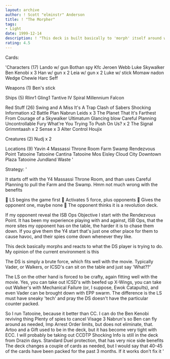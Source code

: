 ```yaml
---
layout: archive
author: ! Scott "elminstr" Anderson
title: ! "The Morpher"
tags:
- Light
date: 1999-12-14
description: ! "This deck is built basically to 'morph' itself around whatever the DS is trying to do."
rating: 4.5
---
```

Cards: 

'Characters (17)
Lando w/ gun
Bothan spy
Kfc
Jeroen Webb
Luke Skywalker
Ben Kenobi x 3
Han w/ gun x 2
Leia w/ gun x 2
Luke w/ stick
Momaw nadon
Wedge
Chewie
Harc Seff

Weapons (1)
Ben's stick

Ships (5)
Rlinr1
Gling1
Tantive IV
Spiral
Millennium Falcon

Red Stuff (26)
Swing and A Miss
It's A Trap
Clash of Sabers
Shocking Information x2
Battle Plan
Nabrun Leids x 3
The Planet That It's Farthest From
Courage of a Skywalker
Ultimatum
Glancing blow
Careful Planning
Uncontrollable Fury
What're You Trying To Push On Us? x 2
The Signal
Grimmtaash x 2
Sense x 3
Alter
Control
Houjix

Creatures (2)
Nudj x 2

Locations (9)
Yavin 4 Massassi Throne Room
Farm
Swamp
Rendezvous Point
Tatooine
Tatooine Cantina
Tatooine Mos Eisley
Cloud City Downtown Plaza
Tatooine Jundland Waste '

Strategy: '

It starts off with the Y4 Massassi Throne Room, and than uses Careful Planning to pull the Farm and the Swamp.  Hmm not much wrong with the benefits

&#61623;	LS begins the game first
&#61623;	Activates 5 force, plus opponents
&#61623;	Gives the opponent one, maybe none
&#61623;	The opponent thinks it is a revolution deck.

If my opponent reveal the ISB Ops Objective I start with the Rendezvous Point.	It has been my experience playing with and against, ISB Ops, that the more sites my opponent has on the table, the harder it is to chase them down.  If you give them the Y4 start that's just one other place for them to cause havoc, and their spies come down whenever they like.

This deck basically morphs and reacts to what the DS player is trying to do.  My opinion of the current environment is this

The DS is simply a brute force, which fits well with the movie.  Typically Vader, or Walkers, or ICSD's can sit on the table and just say 'What??'

The LS on the other hand is forced to be crafty, again fitting well with the movie.  Yes, you can take out ICSD's with beefed up X-Wings, you can take out Walker's with Mechanical Failure (or, I suppose, Ewok Catapults), and even Vader can be brought down with EPP swarm.  The difference is the LS must have sneaky 'tech' and pray the DS doesn't have the particular counter packed.

So I run Tatooine, because it better than CC.
I can do the Ben Kenobi reviving thing
Plenty of spies to cancel Visage
3 Nabrun's so Ben can fly around as needed,
Imp Arrest Order limits, but does not eliminate, that.
Artoo and a Gift used to be in the deck, but it has become very tight with ECC.  I will probably be taking out CCDTP
Shocking Info is still in the deck from Drazin days.
Standard Duel protection, that has very nice side benefits
The deck changes a couple of cards as needed, but I would say that 40-45 of the cards have been packed for the past 3 months.  If it works don't fix it '